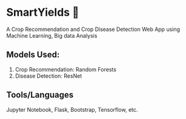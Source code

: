 # SmartYields :seedling:	
A Crop Recommendation and Crop Disease Detection Web App using Machine Learning, Big data Analysis

## Models Used:

1. Crop Recommendation: Random Forests
2. Disease Detection: ResNet

## Tools/Languages
Jupyter Notebook, Flask, Bootstrap, Tensorflow, etc.
